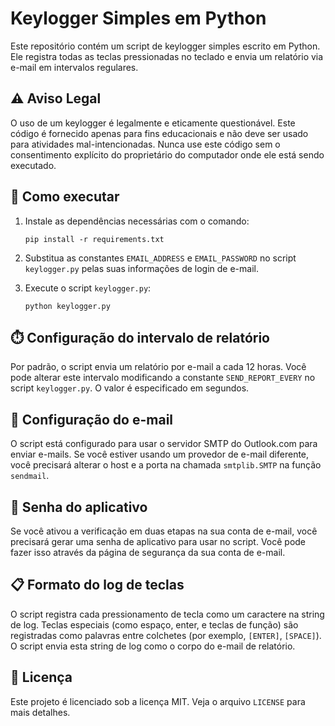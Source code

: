 # Keylogger Simples em Python

Este repositório contém um script de keylogger simples escrito em Python. Ele registra todas as teclas pressionadas no teclado e envia um relatório via e-mail em intervalos regulares.

## ⚠️ Aviso Legal

O uso de um keylogger é legalmente e eticamente questionável. Este código é fornecido apenas para fins educacionais e não deve ser usado para atividades mal-intencionadas. Nunca use este código sem o consentimento explícito do proprietário do computador onde ele está sendo executado.

## 🚀 Como executar

1. Instale as dependências necessárias com o comando:

    ```shell
    pip install -r requirements.txt
    ```

2. Substitua as constantes `EMAIL_ADDRESS` e `EMAIL_PASSWORD` no script `keylogger.py` pelas suas informações de login de e-mail.

3. Execute o script `keylogger.py`:

    ```shell
    python keylogger.py
    ```

## ⏱️ Configuração do intervalo de relatório

Por padrão, o script envia um relatório por e-mail a cada 12 horas. Você pode alterar este intervalo modificando a constante `SEND_REPORT_EVERY` no script `keylogger.py`. O valor é especificado em segundos.

## 📧 Configuração do e-mail

O script está configurado para usar o servidor SMTP do Outlook.com para enviar e-mails. Se você estiver usando um provedor de e-mail diferente, você precisará alterar o host e a porta na chamada `smtplib.SMTP` na função `sendmail`.

## 🔑 Senha do aplicativo

Se você ativou a verificação em duas etapas na sua conta de e-mail, você precisará gerar uma senha de aplicativo para usar no script. Você pode fazer isso através da página de segurança da sua conta de e-mail.

## 📋 Formato do log de teclas

O script registra cada pressionamento de tecla como um caractere na string de log. Teclas especiais (como espaço, enter, e teclas de função) são registradas como palavras entre colchetes (por exemplo, `[ENTER]`, `[SPACE]`). O script envia esta string de log como o corpo do e-mail de relatório.

## 📄 Licença

Este projeto é licenciado sob a licença MIT. Veja o arquivo `LICENSE` para mais detalhes.
